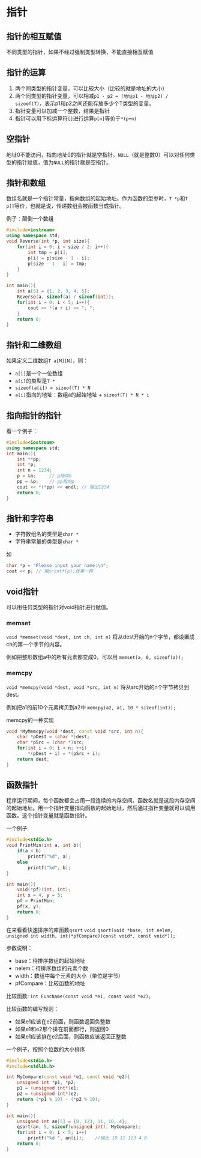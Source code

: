 # 指针

## 指针的相互赋值

不同类型的指针，如果不经过强制类型转换，不能直接相互赋值

## 指针的运算

1. 两个同类型的指针变量，可以比较大小（比较的就是地址的大小）
2. 两个同类型的指针变量，可以相减`p1 - p2 = (地址p1 - 地址p2) / sizoef(T)`，表示p1和p2之间还能存放多少个T类型的变量。
3. 指针变量可以加减一个整数，结果是指针
4. 指针可以用下标运算符`[]`进行运算`p[n]`等价于`*(p+n)`

## 空指针

地址0不能访问，指向地址0的指针就是空指针，`NULL`（就是整数0）可以对任何类型的指针赋值，值为`NULL`的指针就是空指针。

## 指针和数组

数组名就是一个指针常量，指向数组的起始地址。作为函数的型参时，`T *p`和`T p[]`等价，也就是说，传递数组会被函数当成指针。

例子：颠倒一个数组

```c++
#include<iostream>
using namespace std;
void Reverse(int *p, int size){
    for(int i = 0; i < size / 2; i++){
        int tmp = p[i];
        p[i] = p[size - 1 - i];
        p[size - 1 - i] = tmp;
    }
}

int main(){
    int a[5] = {1, 2, 3, 4, 5};
    Reverse(a, sizeof(a) / sizeof(int));
    for(int i = 0; i < 5; i++){
        cout << *(a + i) << ", ";
    }
    return 0;
}
```

## 指针和二维数组

如果定义二维数组`T a[M][N]`，则：

- `a[i]`是一个一位数组
- `a[i]`的类型是`T *`
- `sizeof(a[i]) = sizeof(T) * N`
- `a[i]`指向的地址：数组a的起始地址 + `sizeof(T) * N * i`

## 指向指针的指针

看一个例子：

```c++
#include<iostream>
using namespace std;
int main(){
    int **pp;
    int *p;
    int n = 1234;
    p = &n;     // p指向n
    pp = &p;    // pp指向p
    cout << *(*pp) << endl; // 输出1234
    return 0;
}
```

## 指针和字符串

- 字符数组名的类型是`char *`
- 字符串常量的类型是`char *`

如
```c++
char *p = "Please input your name:\n";
cout << p; // 用printf(p);效果一样
```

## void指针

可以用任何类型的指针对void指针进行赋值。

### memset

`void *memset(void *dest, int ch, int n)`
将从dest开始的n个字节，都设置成ch的第一个字节的内容。

例如把整形数组a中的所有元素都变成0，可以用
`memset(a, 0, sizeof(a));`

### memcpy

`void *memcpy(void *dest, void *src, int n)`
将从src开始的n个字节拷贝到dest。

例如把a1的前10个元素拷贝到a2中
`memcpy(a2, a1, 10 * sizeof(int));`

memcpy的一种实现

```c++
void *MyMemcpy(void *dest, const void *src, int n){
    char *pDest = (char *)dest;
    char *pSrc = (char *)src;
    for(int i = 0; i < n; ++i)
        *(pDest + i) = *(pSrc + i);
    return dest;
}
```

## 函数指针

程序运行期间，每个函数都会占用一段连续的内存空间。函数名就是这段内存空间的起始地址。用一个指针变量指向函数的起始地址，然后通过指针变量就可以调用函数。这个指针变量就是函数指针。

一个例子

```c++
#include<stdio.h>
void PrintMin(int a, int b){
    if(a < b)
        printf("%d", a);
    else
        printf("%d", b);
}

int main(){
    void(*pf)(int, int);
    int x = 4, y = 5;
    pf = PrintMin;
    pf(x, y);
    return 0;
}
```

在来看看快速排序的库函数`qsort`
`void qsort(void *base, int nelem, unsigned int width, int(*pfCompare)(const void*, const void*));`

参数说明：

- base：待排序数组的起始地址
- nelem：待排序数组的元素个数
- width：数组中每个元素的大小（单位是字节）
- pfCompare：比较函数的地址

比较函数:
`int FuncName(const void *e1, const void *e2);`

比较函数的编写规则：

- 如果e1应该在e2前面，则函数返回负整数
- 如果e1和e2那个排在前面都行，则返回0
- 如果e1应该排在e2后面，则函数应该返回正整数

一个例子，按照个位数的大小排序

```c++
#include<stdio.h>
#include<stdlib.h>

int MyCompare(const void *e1, const void *e2){
    unsigned int *p1, *p2;
    p1 = (unsigned int*)e1;
    p2 = (unsigned int*)e2;
    return (*p1 % 10) - (*p2 % 10);
}

int main(){
    unsigned int an[5] = {8, 123, 11, 10, 4};
    qsort(an, 5, sizeof(unsigned int), MyCompare);
    for(int i = 0; i < 5; i++)
        printf("%d ", an[i]);    //输出 10 11 123 4 8
    return 0;
}
```